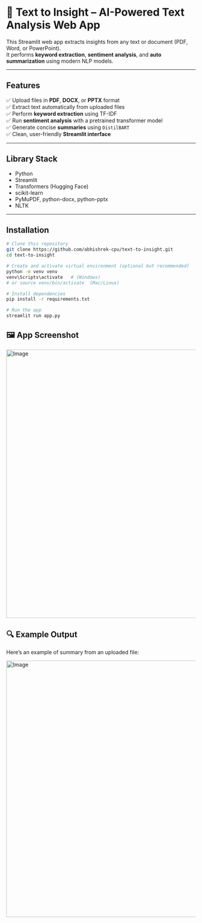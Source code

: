 # 🧠 Text to Insight – AI-Powered Text Analysis Web App

This Streamlit web app extracts insights from any text or document (PDF, Word, or PowerPoint).  
It performs **keyword extraction**, **sentiment analysis**, and **auto summarization** using modern NLP models.

---

## Features

✅ Upload files in **PDF**, **DOCX**, or **PPTX** format  
✅ Extract text automatically from uploaded files  
✅ Perform **keyword extraction** using TF-IDF  
✅ Run **sentiment analysis** with a pretrained transformer model  
✅ Generate concise **summaries** using `DistilBART`  
✅ Clean, user-friendly **Streamlit interface**

---

## Library Stack

- Python
- Streamlit
- Transformers (Hugging Face)
- scikit-learn
- PyMuPDF, python-docx, python-pptx
- NLTK

---

## Installation

```bash
# Clone this repository
git clone https://github.com/abhishrek-cpu/text-to-insight.git
cd text-to-insight

# Create and activate virtual environment (optional but recommended)
python -m venv venv
venv\Scripts\activate   # (Windows)
# or source venv/bin/activate  (Mac/Linux)

# Install dependencies
pip install -r requirements.txt

# Run the app
streamlit run app.py
```

## 🖼️ App Screenshot

<img width="1307" height="713" alt="Image" src="https://github.com/user-attachments/assets/d2194620-24c4-4dc5-81e7-82a2e46f534c" />

## 🔍 Example Output

Here’s an example of summary from an uploaded file:

<img width="1309" height="681" alt="Image" src="https://github.com/user-attachments/assets/6d0d7b51-4c4d-422a-9e93-843994bc92ec" />
